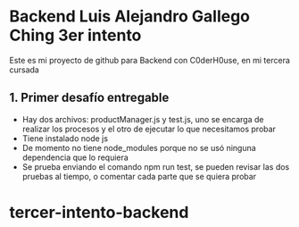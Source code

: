 
# Backend Luis Alejandro Gallego Ching 3er intento

Este es mi proyecto de github para Backend con C0derH0use, en mi tercera cursada

## 1. Primer desafío entregable

- Hay dos archivos: productManager.js y test.js, uno se encarga de realizar los procesos y el otro de ejecutar lo que necesitamos probar
- Tiene instalado node js
- De momento no tiene node_modules porque no se usó ninguna dependencia que lo requiera
- Se prueba enviando el comando npm run test, se pueden revisar las dos pruebas al tiempo, o comentar cada parte que se quiera probar
# tercer-intento-backend
